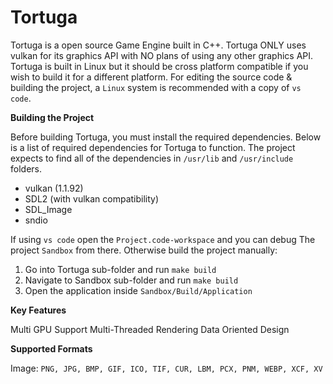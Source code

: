 Tortuga
===

Tortuga is a open source Game Engine built in C++. Tortuga ONLY uses vulkan for its graphics API with NO plans of using any other graphics API. Tortuga is built in Linux but it should be cross platform compatible if you wish to build it for a different platform. For editing the source code & building the project, a `Linux` system is recommended with a copy of `vs code`.

**Building the Project**

Before building Tortuga, you must install the required dependencies. Below is a list of required dependencies for Tortuga to function. The project expects to find all of the dependencies in `/usr/lib` and `/usr/include` folders.
* vulkan (1.1.92)
* SDL2 (with vulkan compatibility)
* SDL_Image
* sndio

If using `vs code` open the `Project.code-workspace` and you can debug The project `Sandbox` from there. Otherwise build the project manually:

1. Go into Tortuga sub-folder and run `make build`
2. Navigate to Sandbox sub-folder and run `make build`
3. Open the application inside `Sandbox/Build/Application`

**Key Features**

Multi GPU Support
Multi-Threaded Rendering
Data Oriented Design

**Supported Formats**

Image: `PNG, JPG, BMP, GIF, ICO, TIF, CUR, LBM, PCX, PNM, WEBP, XCF, XV`